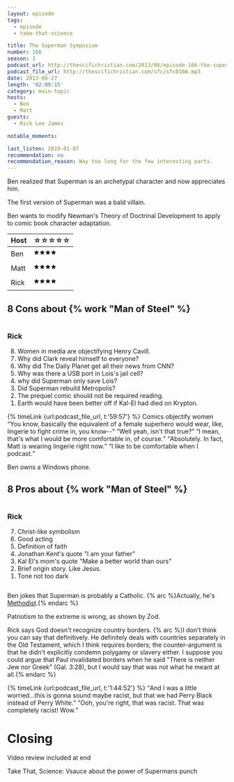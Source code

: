 ```yaml
---
layout: episode
tags:
  - episode
  - take-that-science

title: The Superman Symposium
number: 166
season: 3
podcast_url: http://thescifichristian.com/2013/06/episode-166-the-superman-symposium/
podcast_file_url: http://thescifichristian.com/sfc/sfc0166.mp3
date: 2013-06-27
length: '02:09:15'
category: main-topic
hosts:
  - Ben
  - Matt
guests:
  - Rick Lee James

notable_moments:

last_listen: 2019-01-07
recommendation: no
recommendation_reason: Way too long for the few interesting parts.
---
```

Ben realized that Superman is an archetypal character and now appreciates him.

The first version of Superman was a bald villain.

Ben wants to modify Newman's Theory of Doctrinal Development to apply to comic book character adaptation.

<table class="table is-striped rating">
  <thead>
    <tr>
      <th>Host</th>
      <th>☆☆☆☆☆</th>
    </tr>
  </thead>
  <tbody>
    <tr>
      <td>Ben</td>
      <td>🟊🟊🟊🟊</td>
    </tr>
    <tr>
      <td>Matt</td>
      <td>🟊🟊🟊🟊</td>
    </tr>
    <tr>
      <td>Rick</td>
      <td>🟊🟊🟊🟊</td>
    </tr>
  </tbody>
</table>

<div class="top-five">
  <h2 class="has-text-centered">8 Cons about {% work "Man of Steel" %}</h2>
  <div class="columns">
    <div class="column">
      <h3>Rick</h3>
      <ol reversed>
        <li>Women in media are objectifying Henry Cavill.
        <li>Why did Clark reveal himself to everyone? 
        <li>Why did The Daily Planet get all their news from CNN? 
        <li>Why was there a USB port in Lois's jail cell? 
        <li>why did Superman only save Lois? 
        <li>Did Superman rebuild Metropolis?
        <li>The prequel comic should not be required reading.
        <li>Earth would have been better off if Kal-El had died on Krypton.
      </ol>
    </div>
  </div>
</div>

<div class="quote">
  {% timeLink {url:podcast_file_url, t:'59:57'} %}
  <span class="quote-context is-size-6">Comics objectify women</span>
  <q data-name="Rick Lee James">You know, basically the equivalent of a female superhero would wear, like, lingerie to fight crime in, you know--</q>
  <q class="ben">Well yeah, isn't that true?</q>
  <q data-name="Rick Lee James">I mean, that's what I would be more comfortable in, of course.</q>
  <q class="ben">Absolutely. In fact, Matt is wearing lingerie right now.</q>
  <q class="matt">I like to be comfortable when I podcast.</q>
</div>

Ben owns a Windows phone. 

<div class="top-five">
  <h2 class="has-text-centered">8 Pros about {% work "Man of Steel" %}</h2>
  <div class="columns">
    <div class="column">
      <h3>Rick</h3>
      <ol reversed>
        <li>Christ-like symbolism
        <li>Good acting
        <li>Definition of faith
        <li>Jonathan Kent's quote "I am your father"
        <li>Kal El's mom's quote "Make a better world than ours"
        <li>Brief origin story. Like Jesus.
        <li>Tone not too dark
      </ol>
    </div>
  </div>
</div>

Ben jokes that Superman is probably a Catholic. {% arc %}Actually, he's <a href="http://www.adherents.com/lit/comics/Superman.html">Methodist</a>.{% endarc %}

Patriotism to the extreme is wrong, as shown by Zod.

Rick says God doesn't recognize country borders. {% arc %}I don't think you can say that definitively. He definitely deals with countries separately in the Old Testament, which I think requires borders; the counter-argument is that he didn't explicitly condemn polygamy or slavery either. I suppose you could argue that Paul invalidated borders when he said "There is neither Jew nor Greek" (Gal. 3:28), but I would say that was not what he meant at all.{% endarc %}

<div class="quote">
  {% timeLink {url:podcast_file_url, t:'1:44:52'} %}
  <q data-name="Rick Lee James">And I was a little worried...this is gonna sound maybe racist, but that we had Perry Black instead of Perry White.</q>
  <q class="matt">Ooh, you're right, that was racist. That was completely racist! Wow.</q>
</div>



# Closing
Video review included at end

Take That, Science: Vsauce about the power of Supermans punch